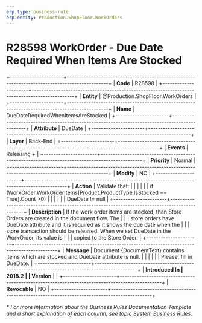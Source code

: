 ```yaml
---
erp.type: business-rule
erp.entity: Production.ShopFloor.WorkOrders
---
```


# R28598 WorkOrder - Due Date Required When Items Are Stocked
+----------------------+-----------------------------------------------------------------------------------------------+
| **Code**             | R28598                                                                                        |
+----------------------+-----------------------------------------------------------------------------------------------+
| **Entity**           | @Production.ShopFloor.WorkOrders                                                              |
+----------------------+-----------------------------------------------------------------------------------------------+
| **Name**             | DueDateRequiredWhenItemsAreStocked                                                            |
+----------------------+-----------------------------------------------------------------------------------------------+
| **Attribute**        | DueDate                                                                                       |
+----------------------+-----------------------------------------------------------------------------------------------+
| **Layer**            | Back-End                                                                                      |
+----------------------+-----------------------------------------------------------------------------------------------+
| **Events**           | Releasing +                                                                                   |
+----------------------+-----------------------------------------------------------------------------------------------+
| **Priority**         | Normal                                                                                        |
+----------------------+-----------------------------------------------------------------------------------------------+
| **Modify**           | NO                                                                                            |
+----------------------+-----------------------------------------------------------------------------------------------+
| **Action**           | Validate that:                                                                                |
|                      |                                                                                               |
|                      | if (WorkOrder.WorkOrderItems\[Product.ProductType.IsStocked == True\].Count \>0)              |
|                      |                                                                                               |
|                      | DueDate != null                                                                               |
+----------------------+-----------------------------------------------------------------------------------------------+
| **Description**      | If the work order items are stocked, than Store Orders are created in the document flow. The  |
|                      | store orders have DueDate attribute and it is required as it shows the due date when the      |
|                      | store transaction should be released. When we set DueDate in the WorkOrder, its value is      |
|                      | copied to the Store Order.                                                                    |
+----------------------+-----------------------------------------------------------------------------------------------+
| **Message**          | Document {DocumentText} contains items which are stocked and DueDate attribute is null.       |
|                      |                                                                                               |
|                      | Please, fill in DueDate.                                                                      |
+----------------------+-----------------------------------------------------------------------------------------------+
| **Introduced In      | 2018.2                                                                                        |
| Version**            |                                                                                               |
+----------------------+-----------------------------------------------------------------------------------------------+
| **Revocable**        | NO                                                                                            |
+----------------------+-----------------------------------------------------------------------------------------------+

*\* For more information about the Business Rules Documentation Template and a short explanation of each column, see
topic [System Business Rules](../templates/template-description-system-business-rules.md).*
